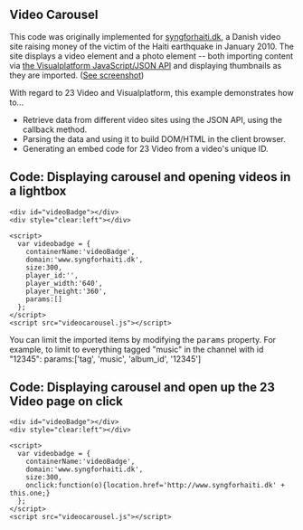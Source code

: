 <h2>Video Carousel</h2>

This code was originally implemented for <a href="http://www.syngforhaiti.dk">syngforhaiti.dk</a>, a Danish video site raising money of the victim of the Haiti earthquake in January 2010. The site displays a video element and a photo element -- both importing content via <a href="http://community.23video.com/help/Developer_JS">the Visualplatform JavaScript/JSON API</a> and displaying thumbnails as they are imported. (<a href="/23/DeveloperExamples/blob/master/VideoCarousel/screenshot-carousel.png">See screenshot</a>)

With regard to 23 Video and Visualplatform, this example demonstrates how to...
<ul>
<li>Retrieve data from different video sites using the JSON API, using the callback method.</li>
<li>Parsing the data and using it to build DOM/HTML in the client browser.</li>
<li>Generating an embed code for 23 Video from a video's unique ID.</li>
</ul>


<h2>Code: Displaying carousel and opening videos in a lightbox</h2>
    <link rel="stylesheet" type="text/css" href="videocarousel.css" />

    <div id="videoBadge"></div>
    <div style="clear:left"></div>
      
    <script>
      var videobadge = {
        containerName:'videoBadge',
        domain:'www.syngforhaiti.dk',
        size:300,
        player_id:'',
        player_width:'640',
        player_height:'360',
        params:[]
      };
    </script>
    <script src="videocarousel.js"></script>

You can limit the imported items by modifying the <tt>params</tt> property. For example, to limit to everything tagged "music" in the channel with id "12345":
    params:['tag', 'music', 'album_id', '12345']

<h2>Code: Displaying carousel and open up the 23 Video page on click</h2>
    <link rel="stylesheet" type="text/css" href="videocarousel.css" />

    <div id="videoBadge"></div>
    <div style="clear:left"></div>
      
    <script>
      var videobadge = {
        containerName:'videoBadge',
        domain:'www.syngforhaiti.dk',
        size:300,
        onclick:function(o){location.href='http://www.syngforhaiti.dk' + this.one;}
      };
    </script>
    <script src="videocarousel.js"></script>
